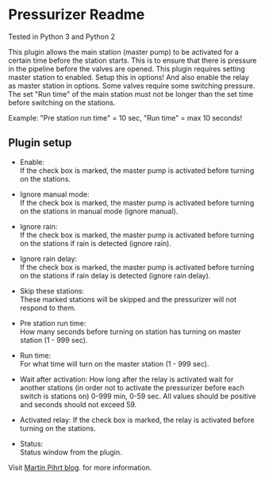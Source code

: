 Pressurizer Readme
====

Tested in Python 3 and Python 2

This plugin allows the main station (master pump) to be activated for a certain time before the station starts. 
This is to ensure that there is pressure in the pipeline before the valves are opened. 
This plugin requires setting master station to enabled. Setup this in options! And also enable the relay as master station in options.
Some valves require some switching pressure. The set "Run time" of the main station must not be longer than the set time before switching on the stations.


  Example: "Pre station run time" = 10 sec, "Run time" = max 10 seconds!

Plugin setup
-----------

* Enable:  
  If the check box is marked, the master pump is activated before turning on the stations.

* Ignore manual mode:  
  If the check box is marked, the master pump is activated before turning on the stations in manual mode (ignore manual).

* Ignore rain:  
  If the check box is marked, the master pump is activated before turning on the stations if rain is detected (ignore rain).

* Ignore rain delay:  
  If the check box is marked, the master pump is activated before turning on the stations if rain delay is detected (ignore rain delay).

* Skip these stations:  
  These marked stations will be skipped and the pressurizer will not respond to them.

* Pre station run time:  
  How many seconds before turning on station has turning on master station (1 - 999 sec).

* Run time:  
  For what time will turn on the master station (1 - 999 sec). 

* Wait after activation:
  How long after the relay is activated wait for another stations (in order not to activate the pressurizer before each switch is stations on) 0-999 min, 0-59 sec.
  All values should be positive and seconds should not exceed 59.

* Activated relay:
  If the check box is marked, the relay is activated before turning on the stations.
  
* Status:  
  Status window from the plugin.

Visit [Martin Pihrt blog](https://pihrt.com). for more information.  
